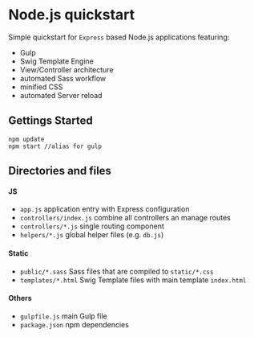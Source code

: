 # Node.js quickstart

Simple quickstart for `Express` based Node.js applications featuring:

+ Gulp
+ Swig Template Engine
+ View/Controller architecture
+ automated Sass workflow
+ minified CSS
+ automated Server reload


## Gettings Started
```
npm update
npm start //alias for gulp
```

## Directories and files

#### JS
+ `app.js` application entry with Express configuration
+ `controllers/index.js` combine all controllers an manage routes
+ `controllers/*.js` single routing component
+ `helpers/*.js` global helper files (e.g. `db.js`)

#### Static
+ `public/*.sass` Sass files that are compiled to `static/*.css`
+ `templates/*.html` Swig Template files with main template `index.html`

#### Others
+ `gulpfile.js` main Gulp file
+ `package.json` npm dependencies
